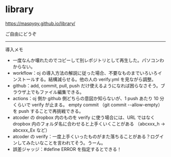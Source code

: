 # library
https://maspypy.github.io/library/

ご自由にどうぞ

----
導入メモ

- 一度なんか壊れたのでコピーして別レポジトリとして再生した。パソコンわからない。
- workflow：oj の導入方法の解説に従った場合、不要なものまでいろいろインストールする。結構減らせる。他の人の verify.yml を見ながら調整。
- github：add, commit, pull, push だけ使えるようになれば困らなさそう。ブラウザ上でもファイル編集できる。
- actions：oj 側か github 側どちらの意図か知らないが、1 push あたり 10 分くらいで verify が止まる。
empty commit （git commit --allow-empty）を push することで再挑戦できる。
- atcoder の dropbox 内のものを verify に使う場合には、URL ではなく dropbox 内のフォルダ名に合わせると上手くいくことがある （abcxxx_h → abcxxx_Ex など）
- atcoder の verify：一度上手くいったものがまた落ちることがある？ログインしてみたいなことを言われてそう。うーん。
- 誤差ジャッジ：#define ERROR を指定するとできる！
